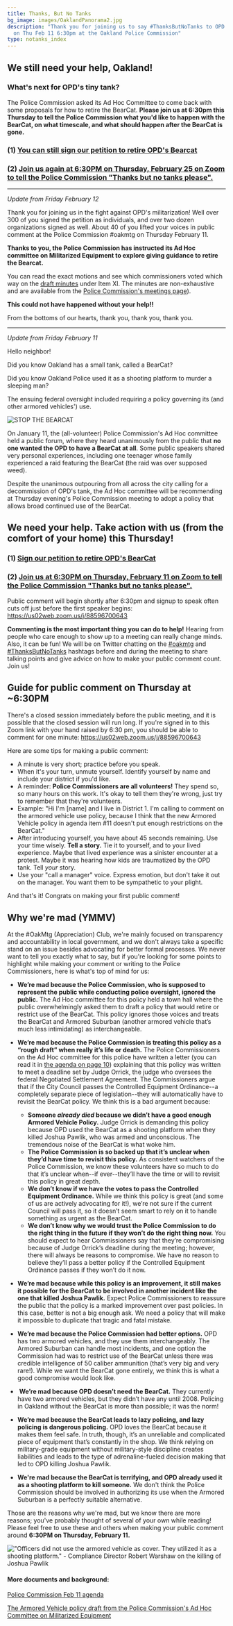 ```yaml
---
title: Thanks, But No Tanks
bg_image: images/OaklandPanorama2.jpg
description: "Thank you for joining us to say #ThanksButNoTanks to OPD's Bearcat
  on Thu Feb 11 6:30pm at the Oakland Police Commission"
type: notanks_index
---
```

## We still need your help, Oakland!
### What's next for OPD's tiny tank?

The Police Commission asked its Ad Hoc Committee to come back with some proposals for how to retire the BearCat.  **Please join us at 6:30pm this Thursday to tell the Police Commission what you'd like to happen with the BearCat, on what timescale, and what should happen after the BearCat is gone.**

### (1) [You can still sign our petition to retire OPD's Bearcat](https://docs.google.com/forms/d/e/1FAIpQLSfqSRDgENRMdhaYh5Yxb0gGO624HD1r7MpQB9Hd1F-um0x9Yw/viewform?vc=0&c=0&w=1&flr=0)

### (2) [Join us again at 6:30PM on Thursday, February 25 on Zoom to tell the Police Commission "Thanks but no tanks please".](https://us02web.zoom.us/j/88596700643)

---
_Update from Friday February 12_

Thank you for joining us in the fight against OPD's militarization!
Well over 300 of you signed the petition as individuals, and over two dozen organizations signed as well.
About 40 of you lifted your voices in public comment at the Police Commission #oakmtg on Thursday February 11.

**Thanks to you, the Police Commission has instructed its Ad Hoc committee on Militarized Equipment to explore giving guidance to retire the Bearcat.**

You can read the exact motions and see which commissioners voted which way on the [draft minutes](https://cao-94612.s3.amazonaws.com/documents/Police-Commission-2.11.21-Minutes-DRAFT.pdf) under Item XI. The minutes are non-exhaustive and are available from the [Police Commission's meetings page](https://www.oaklandca.gov/boards-commissions/police-commission/meetings)).

**This could not have happened without your help!!**

From the bottoms of our hearts, thank you, thank you, thank you.

---
_Update from Friday February 11_

Hello neighbor!

Did you know Oakland has a small tank, called a BearCat?

Did you know Oakland Police used it as a shooting platform to murder a sleeping man?

The ensuing federal oversight included requiring a policy governing its (and other armored vehicles') use.

![STOP THE BEARCAT](/images/notanks.jpg)

On January 11, the (all-volunteer) Police Commission's Ad Hoc committee held a public forum, where they heard unanimously from the public that **no one wanted the OPD to have a BearCat at all**. Some public speakers shared very personal experiences, including one teenager whose family experienced a raid featuring the BearCat (the raid was over supposed weed).

Despite the unanimous outpouring from all across the city calling for a decommission of OPD's tank, the Ad Hoc committee will be recommending at Thursday evening's Police Commission meeting to adopt a policy that allows broad continued use of the BearCat.

## We need your help. Take action with us (from the comfort of your home) this Thursday!

### (1) [Sign our petition to retire OPD's BearCat](https://docs.google.com/forms/d/e/1FAIpQLSfqSRDgENRMdhaYh5Yxb0gGO624HD1r7MpQB9Hd1F-um0x9Yw/viewform?vc=0&c=0&w=1&flr=0)

### (2) [Join us at 6:30PM on Thursday, February 11 on Zoom to tell the Police Commission "Thanks but no tanks please".](https://us02web.zoom.us/j/88596700643)

Public comment will begin shortly after 6:30pm and signup to speak often cuts off just before the first speaker begins: <https://us02web.zoom.us/j/88596700643>

**Commenting is the most important thing you can do to help!** Hearing from people who care enough to show up to a meeting can really change minds. Also, it can be fun! We will be on Twitter chatting on the [\#oakmtg](https://twitter.com/hashtag/oakmtg) and [\#ThanksButNoTanks](https://twitter.com/hashtag/ThanksButNoTanks) hashtags before and during the meeting to share talking points and give advice on how to make your public comment count. Join us!

## Guide for public comment on Thursday at ~6:30PM

There's a closed session immediately before the public meeting, and it is possible that the closed session will run long. If you're signed in to this Zoom link with your hand raised by 6:30 pm, you should be able to comment for one minute: <https://us02web.zoom.us/j/88596700643>

Here are some tips for making a public comment:

* A minute is very short; practice before you speak.
* When it's your turn, unmute yourself. Identify yourself by name and include your district if you'd like.
* A reminder: **Police Commissioners are all volunteers!** They spend so, so many hours on this work. It's okay to tell them they're wrong, just try to remember that they're volunteers.
* Example: "Hi I'm \[name] and I live in District 1. I'm calling to comment on the armored vehicle use policy, because I think that the new Armored Vehicle policy in agenda item #11 doesn't put enough restrictions on the BearCat."
* After introducing yourself, you have about 45 seconds remaining. Use your time wisely. **Tell a story.** Tie it to yourself, and to your lived experience. Maybe that lived experience was a sinister encounter at a protest. Maybe it was hearing how kids are traumatized by the OPD tank. Tell *your* story.
* Use your "call a manager" voice. Express emotion, but don't take it out on the manager. You want them to be sympathetic to your plight.

And that's it! Congrats on making your first public comment!

## Why we're mad (YMMV)

At the #OakMtg (Appreciation) Club, we're mainly focused on transparency and accountability in local government, and we don't always take a specific stand on an issue besides advocating for better formal processes. We never want to tell you exactly what to say, but if you're looking for some points to highlight while making your comment or writing to the Police Commissioners, here is what's top of mind for us:

* **We’re mad because the Police Commission, who is supposed to represent the public while conducting police oversight, ignored the public.** The Ad Hoc committee for this policy held a town hall where the public overwhelmingly asked them to draft a policy that would retire or restrict use of the BearCat. This policy ignores those voices and treats the BearCat and Armored Suburban (another armored vehicle that’s much less intimidating) as interchangeable. 
* **We’re mad because the Police Commission is treating this policy as a “rough draft” when really it’s life or death.** The Police Commissioners on the Ad Hoc committee for this police have written a letter (you can read it in [the agenda on page 10](https://cao-94612.s3.amazonaws.com/documents/Police-Commission-2.11.21-Agenda-Packet.pdf)) explaining that this policy was written to meet a deadline set by Judge Orrick, the judge who oversees the federal Negotiated Settlement Agreement. The Commissioners argue that if the City Council passes the Controlled Equipment Ordinance--a completely separate piece of legislation--they will automatically have to revisit the BearCat policy. We think this is a bad argument because:

  * **Someone *already died* because we didn’t have a good enough Armored Vehicle Policy.** Judge Orrick is demanding this policy because OPD used the BearCat as a shooting platform when they killed Joshua Pawlik, who was armed and unconscious. The tremendous noise of the BearCat is what woke him.
  * **The Police Commission is so backed up that it’s unclear when they’d have time to revisit this policy.** As consistent watchers of the Police Commission, we know these volunteers have so much to do that it’s unclear when--if ever--they’ll have the time or will to revisit this policy in great depth.
  * **We don’t know if we have the votes to pass the Controlled Equipment Ordinance.** While we think this policy is great (and some of us are actively advocating for it!), we’re not sure if the current Council will pass it, so it doesn’t seem smart to rely on it to handle something as urgent as the BearCat.
  * **We don’t know why we would trust the Police Commission to do the right thing in the future if they won’t do the right thing now.** You should expect to hear Commissioners say that they’re compromising because of Judge Orrick’s deadline during the meeting; however, there will always be reasons to compromise. We have no reason to believe they’ll pass a better policy if the Controlled Equipment Ordinance passes if they won’t do it now. 
* **We’re mad because while this policy is an improvement, it still makes it possible for the BearCat to be involved in another incident like the one that killed Joshua Pawlik.** Expect Police Commissioners to reassure the public that the policy is a marked improvement over past policies. In this case, better is not a big enough ask. We need a policy that will make it impossible to duplicate that tragic and fatal mistake.
* **We’re mad because the Police Commission had better options.** OPD has two armored vehicles, and they use them interchangeably. The Armored Suburban can handle most incidents, and one option the Commission had was to restrict use of the BearCat unless there was credible intelligence of 50 caliber ammunition (that’s very big and very rare!). While we want the BearCat gone entirely, we think this is what a good compromise would look like. 
*  **We’re mad because OPD doesn’t need the BearCat.** They currently have two armored vehicles, but they didn’t have any until 2008. Policing in Oakland without the BearCat is more than possible; it was the norm!
* **We’re mad because the BearCat leads to lazy policing, and lazy policing is dangerous policing.** OPD loves the BearCat because it makes them feel safe. In truth, though, it’s an unreliable and complicated piece of equipment that’s constantly in the shop. We think relying on military-grade equipment without military-style discipline creates liabilities and leads to the type of adrenaline-fueled decision making that led to OPD killing Joshua Pawlik.
* **We're mad because the BearCat is terrifying, and OPD already used it as a shooting platform to kill someone.** We don't think the Police Commission should be involved in authorizing its use when the Armored Suburban is a perfectly suitable alternative.

Those are the reasons why we're mad, but we know there are more reasons; you've probably thought of several of your own while reading! Please feel free to use these and others when making your public comment around **6:30PM on Thursday, February 11.** 

!["Officers did not use the armored vehicle as cover. They utilized it as a shooting platform." - Compliance Director Robert Warshaw on the killing of Joshua Pawlik](/images/screen-shot-2021-02-10-at-4.24.51-pm.png)

#### More documents and background:

[Police Commission Feb 11 agenda](https://www.oaklandca.gov/meetings/police-commission-february-11-2021)

[The Armored Vehicle policy draft from the Police Commission's Ad Hoc Committee on Militarized Equipment](https://oaklandca.gov/resources/ad-hoc-committee-on-militarized-equipment)